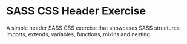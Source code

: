 # SASS CSS Header Exercise

 A simple header SASS CSS exercise that showcases SASS structures, imports, extends, variables, functions, mixins and nesting.

